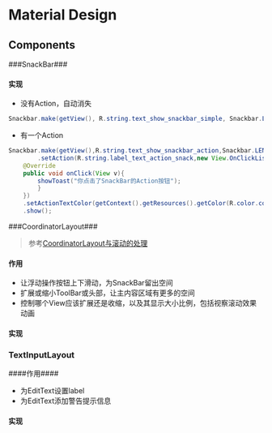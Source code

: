 # Material Design #

## Components ##
###SnackBar###
#### 实现 ####
 - 没有Action，自动消失
``` Java
Snackbar.make(getView(), R.string.text_show_snackbar_simple, Snackbar.LENGTH_LONG).show();
```
 - 有一个Action
``` Java
Snackbar.make(getView(),R.string.text_show_snackbar_action,Snackbar.LENGTH_LONG)
        .setAction(R.string.label_text_action_snack,new View.OnClickListener(){
    @Override
    public void onClick(View v){
        showToast("你点击了SnackBar的Action按钮");
        }
    })
    .setActionTextColor(getContext().getResources().getColor(R.color.colorAccent))
    .show();
```

###CoordinatorLayout###
> 参考[CoordinatorLayout与滚动的处理]("http://www.jcodecraeer.com/a/anzhuokaifa/androidkaifa/2015/0717/3196.html")
#### 作用 ####
 - 让浮动操作按钮上下滑动，为SnackBar留出空间
 - 扩展或缩小ToolBar或头部，让主内容区域有更多的空间
 - 控制哪个View应该扩展还是收缩，以及其显示大小比例，包括视察滚动效果动画
#### 实现 ####

### TextInputLayout ###
####作用####
 - 为EditText设置label
 - 为EditText添加警告提示信息
#### 实现 ####
